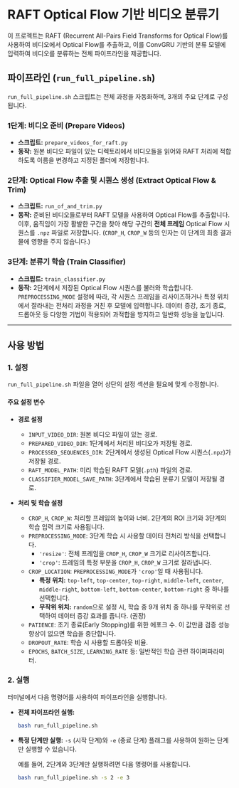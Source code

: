 # RAFT Optical Flow 기반 비디오 분류기

이 프로젝트는 RAFT (Recurrent All-Pairs Field Transforms for Optical Flow)를 사용하여 비디오에서 Optical Flow를 추출하고, 이를 ConvGRU 기반의 분류 모델에 입력하여 비디오를 분류하는 전체 파이프라인을 제공합니다.

## 파이프라인 (`run_full_pipeline.sh`)

`run_full_pipeline.sh` 스크립트는 전체 과정을 자동화하며, 3개의 주요 단계로 구성됩니다.

### 1단계: 비디오 준비 (Prepare Videos)

- **스크립트:** `prepare_videos_for_raft.py`
- **동작:** 원본 비디오 파일이 있는 디렉토리에서 비디오들을 읽어와 RAFT 처리에 적합하도록 이름을 변경하고 지정된 폴더에 저장합니다.

### 2단계: Optical Flow 추출 및 시퀀스 생성 (Extract Optical Flow & Trim)

- **스크립트:** `run_of_and_trim.py`
- **동작:** 준비된 비디오들로부터 RAFT 모델을 사용하여 Optical Flow를 추출합니다. 이후, 움직임이 가장 활발한 구간을 찾아 해당 구간의 **전체 프레임** Optical Flow 시퀀스를 `.npz` 파일로 저장합니다. (`CROP_H`, `CROP_W` 등의 인자는 이 단계의 최종 결과물에 영향을 주지 않습니다.)

### 3단계: 분류기 학습 (Train Classifier)

- **스크립트:** `train_classifier.py`
- **동작:** 2단계에서 저장된 Optical Flow 시퀀스를 불러와 학습합니다. `PREPROCESSING_MODE` 설정에 따라, 각 시퀀스 프레임을 리사이즈하거나 특정 위치에서 잘라내는 전처리 과정을 거친 후 모델에 입력합니다. 데이터 증강, 조기 종료, 드롭아웃 등 다양한 기법이 적용되어 과적합을 방지하고 일반화 성능을 높입니다.

---

## 사용 방법

### 1. 설정

`run_full_pipeline.sh` 파일을 열어 상단의 설정 섹션을 필요에 맞게 수정합니다.

#### 주요 설정 변수

- **경로 설정**

  - `INPUT_VIDEO_DIR`: 원본 비디오 파일이 있는 경로.
  - `PREPARED_VIDEO_DIR`: 1단계에서 처리된 비디오가 저장될 경로.
  - `PROCESSED_SEQUENCES_DIR`: 2단계에서 생성된 Optical Flow 시퀀스(`.npz`)가 저장될 경로.
  - `RAFT_MODEL_PATH`: 미리 학습된 RAFT 모델(`.pth`) 파일의 경로.
  - `CLASSIFIER_MODEL_SAVE_PATH`: 3단계에서 학습된 분류기 모델이 저장될 경로.

- **처리 및 학습 설정**
  - `CROP_H`, `CROP_W`: 처리할 프레임의 높이와 너비. 2단계의 ROI 크기와 3단계의 학습 입력 크기로 사용됩니다.
  - `PREPROCESSING_MODE`: 3단계 학습 시 사용할 데이터 전처리 방식을 선택합니다.
    - `'resize'`: 전체 프레임을 `CROP_H`, `CROP_W` 크기로 리사이즈합니다.
    - `'crop'`: 프레임의 특정 부분을 `CROP_H`, `CROP_W` 크기로 잘라냅니다.
  - `CROP_LOCATION`: `PREPROCESSING_MODE`가 `'crop'`일 때 사용됩니다.
    - **특정 위치:** `top-left`, `top-center`, `top-right`, `middle-left`, `center`, `middle-right`, `bottom-left`, `bottom-center`, `bottom-right` 중 하나를 선택합니다.
    - **무작위 위치:** `random`으로 설정 시, 학습 중 9개 위치 중 하나를 무작위로 선택하여 데이터 증강 효과를 줍니다. (권장)
  - `PATIENCE`: 조기 종료(Early Stopping)를 위한 에포크 수. 이 값만큼 검증 성능 향상이 없으면 학습을 중단합니다.
  - `DROPOUT_RATE`: 학습 시 사용할 드롭아웃 비율.
  - `EPOCHS`, `BATCH_SIZE`, `LEARNING_RATE` 등: 일반적인 학습 관련 하이퍼파라미터.

### 2. 실행

터미널에서 다음 명령어를 사용하여 파이프라인을 실행합니다.

- **전체 파이프라인 실행:**

  ```bash
  bash run_full_pipeline.sh
  ```

- **특정 단계만 실행:**
  `-s` (시작 단계)와 `-e` (종료 단계) 플래그를 사용하여 원하는 단계만 실행할 수 있습니다.

  예를 들어, 2단계와 3단계만 실행하려면 다음 명령어를 사용합니다.

  ```bash
  bash run_full_pipeline.sh -s 2 -e 3
  ```
